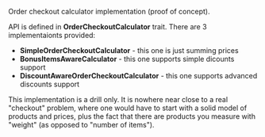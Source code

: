 Order checkout calculator implementation (proof of concept).

API is defined in **OrderCheckoutCalculator** trait.
There are 3 implementaionts provided:
* **SimpleOrderCheckoutCalculator** - this one is just summing prices
* **BonusItemsAwareCalculator** - this one supports simple dicounts support
* **DiscountAwareOrderCheckoutCalculator** - this one supports advanced discounts support

This implementation is a drill only. It is nowhere near close to a real "checkout" problem, where one would
have to start with a solid model of products and prices, plus the fact that there are products you measure
with "weight" (as opposed to "number of items").
